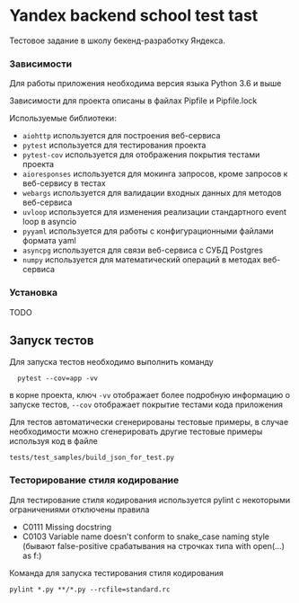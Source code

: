 # Yandex backend school test tast

Тестовое задание в школу бекенд-разработку Яндекса.



### Зависимости
Для работы приложения необходима версия языка Python 3.6 и выше

Зависимости для проекта описаны в файлах Pipfile и Pipfile.lock

Используемые библиотеки:
- ```aiohttp``` используется для построения веб-сервиса
- ```pytest``` используется для тестирования проекта
- ```pytest-cov``` используется для отображения покрытия тестами проекта
- ```aioresponses``` используется для мокинга запросов, кроме запросов к веб-сервису в тестах
- ```webargs``` используется для валидации входных данных для методов веб-сервиса
- ```uvloop``` используется для изменения реализации стандартного event loop в asyncio
- ```pyyaml``` используется для работы с конфигурационными файлами формата yaml
- ```asyncpg``` используется для связи веб-сервиса с СУБД Postgres
- ```numpy``` используется для математический операций в методах веб-сервиса

 

### Установка
 TODO


## Запуск тестов

Для запуска тестов необходимо выполнить команду 
```
  pytest --cov=app -vv
```
в корне проекта, ключ ```-vv``` отображает более подробную информацию о запуске тестов, ```--cov``` отображает покрытие тестами кода приложения

Для тестов автоматически сгенерированы тестовые примеры, в случае необходимости можно сгенерировать другие тестовые примеры используя код в файле
```
tests/test_samples/build_json_for_test.py
```

### Тесторирование стиля кодирование

Для тестирование стиля кодирования используется pylint с некоторыми ограничениями отключены правила
  - C0111 Missing docstring
  - C0103 Variable name doesn't conform to snake_case naming style (бывают false-positive срабатывания на строчках типа with open(...) as f:)

Команда для запуска тестирования стиля кодирования

```
pylint *.py **/*.py --rcfile=standard.rc
```

